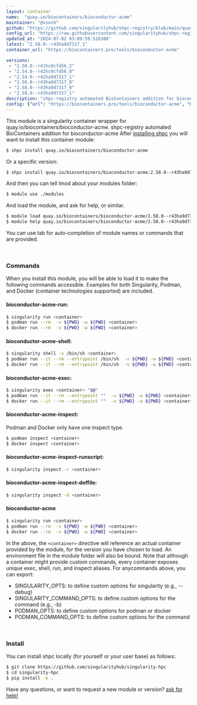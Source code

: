 ```yaml
---
layout: container
name:  "quay.io/biocontainers/bioconductor-acme"
maintainer: "@vsoch"
github: "https://github.com/singularityhub/shpc-registry/blob/main/quay.io/biocontainers/bioconductor-acme/container.yaml"
config_url: "https://raw.githubusercontent.com/singularityhub/shpc-registry/main/quay.io/biocontainers/bioconductor-acme/container.yaml"
updated_at: "2024-07-02 03:09:59.526388"
latest: "2.58.0--r43ha9d7317_1"
container_url: "https://biocontainers.pro/tools/bioconductor-acme"

versions:
 - "2.50.0--r41hc0cfd56_2"
 - "2.54.0--r42hc0cfd56_0"
 - "2.54.0--r42ha9d7317_1"
 - "2.56.0--r43ha9d7317_0"
 - "2.58.0--r43ha9d7317_0"
 - "2.58.0--r43ha9d7317_1"
description: "shpc-registry automated BioContainers addition for bioconductor-acme"
config: {"url": "https://biocontainers.pro/tools/bioconductor-acme", "maintainer": "@vsoch", "description": "shpc-registry automated BioContainers addition for bioconductor-acme", "latest": {"2.58.0--r43ha9d7317_1": "sha256:c2c4c2476269a3943b96131a6d5bb4853c8eb0720c95a0ebf412b27ccd6df4f3"}, "tags": {"2.50.0--r41hc0cfd56_2": "sha256:4fd50d3647cc843691a64ea2b22d9f2436907dc3bf5473fad2be8664cd8df3b1", "2.54.0--r42hc0cfd56_0": "sha256:add961f4d145fa3a0f21f368c686c5c4b775cb4fed16a549a83d78fb6424fb7b", "2.54.0--r42ha9d7317_1": "sha256:30c4ca7bbb1b915967d26e259b1cd11e83abaa56cab95a0f9761d30e8cb7860b", "2.56.0--r43ha9d7317_0": "sha256:7b5c9a2d32218093011ba98c968673a92d494e8bf3953cfffe0e1a29281fc6ce", "2.58.0--r43ha9d7317_0": "sha256:ac300e9e4c6df173af872cf6cfa72afcdd387cb31751290cec362fbdf3340f98", "2.58.0--r43ha9d7317_1": "sha256:c2c4c2476269a3943b96131a6d5bb4853c8eb0720c95a0ebf412b27ccd6df4f3"}, "docker": "quay.io/biocontainers/bioconductor-acme"}
---
```


This module is a singularity container wrapper for quay.io/biocontainers/bioconductor-acme.
shpc-registry automated BioContainers addition for bioconductor-acme
After [installing shpc](#install) you will want to install this container module:


```bash
$ shpc install quay.io/biocontainers/bioconductor-acme
```

Or a specific version:

```bash
$ shpc install quay.io/biocontainers/bioconductor-acme:2.58.0--r43ha9d7317_1
```

And then you can tell lmod about your modules folder:

```bash
$ module use ./modules
```

And load the module, and ask for help, or similar.

```bash
$ module load quay.io/biocontainers/bioconductor-acme/2.58.0--r43ha9d7317_1
$ module help quay.io/biocontainers/bioconductor-acme/2.58.0--r43ha9d7317_1
```

You can use tab for auto-completion of module names or commands that are provided.

<br>

### Commands

When you install this module, you will be able to load it to make the following commands accessible.
Examples for both Singularity, Podman, and Docker (container technologies supported) are included.

#### bioconductor-acme-run:

```bash
$ singularity run <container>
$ podman run --rm  -v ${PWD} -w ${PWD} <container>
$ docker run --rm  -v ${PWD} -w ${PWD} <container>
```

#### bioconductor-acme-shell:

```bash
$ singularity shell -s /bin/sh <container>
$ podman run --it --rm --entrypoint /bin/sh  -v ${PWD} -w ${PWD} <container>
$ docker run --it --rm --entrypoint /bin/sh  -v ${PWD} -w ${PWD} <container>
```

#### bioconductor-acme-exec:

```bash
$ singularity exec <container> "$@"
$ podman run --it --rm --entrypoint ""  -v ${PWD} -w ${PWD} <container> "$@"
$ docker run --it --rm --entrypoint ""  -v ${PWD} -w ${PWD} <container> "$@"
```

#### bioconductor-acme-inspect:

Podman and Docker only have one inspect type.

```bash
$ podman inspect <container>
$ docker inspect <container>
```

#### bioconductor-acme-inspect-runscript:

```bash
$ singularity inspect -r <container>
```

#### bioconductor-acme-inspect-deffile:

```bash
$ singularity inspect -d <container>
```



#### bioconductor-acme

```bash
$ singularity run <container>
$ podman run --rm  -v ${PWD} -w ${PWD} <container>
$ docker run --rm  -v ${PWD} -w ${PWD} <container>
```


In the above, the `<container>` directive will reference an actual container provided
by the module, for the version you have chosen to load. An environment file in the
module folder will also be bound. Note that although a container
might provide custom commands, every container exposes unique exec, shell, run, and
inspect aliases. For anycommands above, you can export:

 - SINGULARITY_OPTS: to define custom options for singularity (e.g., --debug)
 - SINGULARITY_COMMAND_OPTS: to define custom options for the command (e.g., -b)
 - PODMAN_OPTS: to define custom options for podman or docker
 - PODMAN_COMMAND_OPTS: to define custom options for the command

<br>

### Install

You can install shpc locally (for yourself or your user base) as follows:

```bash
$ git clone https://github.com/singularityhub/singularity-hpc
$ cd singularity-hpc
$ pip install -e .
```

Have any questions, or want to request a new module or version? [ask for help!](https://github.com/singularityhub/singularity-hpc/issues)
